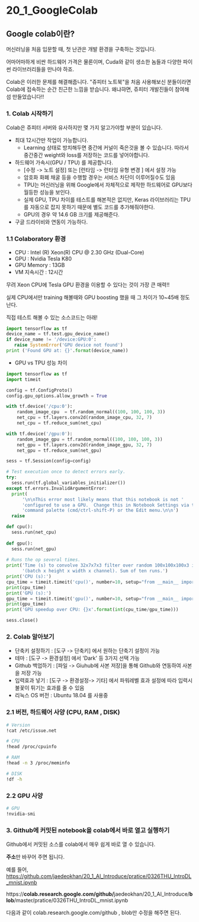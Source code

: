# 20_1_GoogleColab
## Google colab이란?
머신러닝을 처음 입문할 때, 첫 난관은 개발 환경을 구축하는 것입니다.

어마어마하게 비싼 하드웨어 가격은 물론이며, Cuda와 같이 생소한 놈들과 다양한 파이썬 라이브러리들을 만나야 하죠.

Colab은 이러한 문제를 해결해줍니다. "쥬피터 노트북"을 처음 사용해보신 분들이라면 Colab에 접속하는 순간 친근한 느낌을 받습니다.
왜냐햐면, 쥬피터 개발진들이 참여해섬 만들었습니다!!

### 1. Colab 시작하기
Colab은 쥬피터 서버와 유사하지만 몇 가지 알고가야할 부분이 있습니다.
* 최대 12시간만 작업이 가능합니다.
  * Learning 상태로 방치해두면 중간에 커널이 죽은것을 볼 수 있습니다. 따라서 중간중간 weight와 loss를 저장하는 코드를 넣어야합니다.
* 하드웨어 가속시(GPU / TPU) 를 제공합니다.
  * [수정 -> 노트 설정] 또는 [런타임 -> 런타임 유형 변경 ] 에서 설정 가능
  * 암호화 화폐 채굴 등을 수행할 경우는 서비스 차단이 이루어질수도 있음
  * TPU는 머신러닝을 위해 Google에서 자체적으로 제작한 하드웨어로 GPU보다 월등한 성능을 보인다.
  * 실제 GPU, TPU 차이를 테스트를 해본적은 없지만, Keras 라이브러리는 TPU를 자동으로 잡지 못하기 때문에 별도 코드를 추가해줘야한다.
  * GPU의 경우 약 14.6 GB 크기를 제공해준다.
* 구글 드라이비와 연동이 가능하다.

### 1.1 Colaboratory 환경
* CPU : Intel (R) Xeon(R) CPU @ 2.30 GHz (Dual-Core)
* GPU : Nvidia Tesla K80
* GPU Memory : 13GB
* VM 지속시간 : 12시간

무려 Xeon CPU에 Tesla GPU 환경을 이용할 수 있다는 것이 가장 큰 매력!!

실제 CPU에서만 training 해볼때와 GPU boosting 했을 때 그 차이가 10~45배 정도 난다.

직접 테스트 해볼 수 있는 소스코드는 아래!

```python
import tensorflow as tf
device_name = tf.test.gpu_device_name()
if device_name != '/device:GPU:0':
   raise SystemError('GPU device not found')
print ('Found GPU at: {}'.format(device_name))
```
* GPU vs TPU 성능 차이 
```python
import tensorflow as tf
import timeit

config = tf.ConfigProto()
config.gpu_options.allow_growth = True

with tf.device('/cpu:0'):
    random_image_cpu  = tf.random_normal((100, 100, 100, 3))
    net_cpu = tf.layers.conv2d(random_image_cpu, 32, 7)
    net_cpu = tf.reduce_sum(net_cpu)

with tf.device('/gpu:0'):
    random_image_gpu = tf.random_normal((100, 100, 100, 3))
    net_gpu = tf.layers.conv2d(random_image_gpu, 32, 7)
    net_gpu = tf.reduce_sum(net_gpu)

sess = tf.Session(config=config)

# Test execution once to detect errors early.
try:
  sess.run(tf.global_variables_initializer())
except tf.errors.InvalidArgumentError:
  print(
      '\n\nThis error most likely means that this notebook is not '
      'configured to use a GPU.  Change this in Notebook Settings via the '
      'command palette (cmd/ctrl-shift-P) or the Edit menu.\n\n')
  raise

def cpu():
  sess.run(net_cpu)
  
def gpu():
  sess.run(net_gpu)
  
# Runs the op several times.
print('Time (s) to convolve 32x7x7x3 filter over random 100x100x100x3 images '
      '(batch x height x width x channel). Sum of ten runs.')
print('CPU (s):')
cpu_time = timeit.timeit('cpu()', number=10, setup="from __main__ import cpu")
print(cpu_time)
print('GPU (s):')
gpu_time = timeit.timeit('gpu()', number=10, setup="from __main__ import gpu")
print(gpu_time)
print('GPU speedup over CPU: {}x'.format(int(cpu_time/gpu_time)))

sess.close()

```

### 2. Colab 알아보기
* 단축키 설정하기 : [도구 -> 단축키] 에서 원하는 단축기 설정이 가능
* 테마 : [도구 -> 환경설정] 에서 'Dark' 등 3가지 선택 가능
* Github 백업하기 : [파일 -> Giuhub에 사본 저장]을 통해 Github와 연동하여 사본을 저장 가능
* 입력효과 넣기 : [도구 -> 환경설정-> 기타] 에서 파워레벨 효과 설정에 따라 입력시 불꽃이 튀기는 효과를 줄 수 있음
* 리눅스 OS 버전 : Ubuntu 18.04 를 사용중

### 2.1 버전, 하드웨어 사양 (CPU, RAM , DISK)
```bash
# Version
!cat /etc/issue.net

# CPU
!head /proc/cpuinfo

# RAM
!head -n 3 /proc/meminfo

# DISK
!df -h
```

### 2.2 GPU 사양
```bash
# GPU
!nvidia-smi
```

### 3. Github에 커밋된 notebook을 colab에서 바로 열고 실행하기
Github에서 커밋된 소스를 colab에서 매우 쉽게 바로 열 수 있습니다.

<strong>주소</strong>만 바꾸어 주면 됩니다.

예를 들어,
https://github.com/jaedeokhan/20_1_AI_Introduce/pratice/0326THU_IntroDL_mnist.ipynb

https://<strong>colab.research.google.com/github/</strong>jaedeokhan/20_1_AI_Introduce/<strong>blob</strong>/master/pratice/0326THU_IntroDL_mnist.ipynb

다음과 같이 colab.research.google.com/github , blob만 수정을 해주면 된다.


















